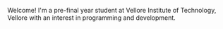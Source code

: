 Welcome!
I'm a pre-final year student at Vellore Institute of Technology, Vellore with an interest in programming and development.
